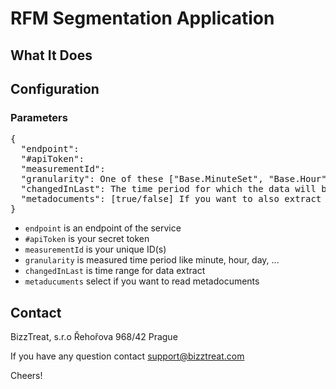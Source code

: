 # RFM Segmentation Application

## What It Does



## Configuration

### Parameters

<pre>
{
  "endpoint": <web-service-endpoint>
  "#apiToken": <your-secret-tocken>
  "measurementId": <your-id(s)>
  "granularity": One of these ["Base.MinuteSet", "Base.Hour", "Base.Day", "Base.Month"]
  "changedInLast": The time period for which the data will be extracted. (E.g. '30m', '24h', '7d', ...)
  "metadocuments": [true/false] If you want to also extract metadocuments for measured data
}
</pre>


- `endpoint` is an endpoint of the service
- `#apiToken` is your secret token
- `measurementId` is your unique ID(s)
- `granularity` is measured time period like minute, hour, day, ...
- `changedInLast` is time range for data extract
- `metaducuments` select if you want to read metadocuments


## Contact

BizzTreat, s.r.o
Řehořova 968/42
Prague

If you have any question contact support@bizztreat.com

Cheers!
